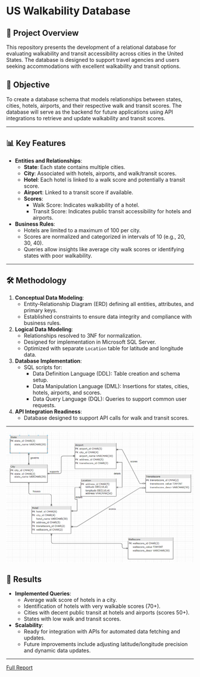 # US Walkability Database

## 🚀 Project Overview
This repository presents the development of a relational database for evaluating walkability and transit accessibility across cities in the United States. The database is designed to support travel agencies and users seeking accommodations with excellent walkability and transit options.

## 🎯 Objective
To create a database schema that models relationships between states, cities, hotels, airports, and their respective walk and transit scores. The database will serve as the backend for future applications using API integrations to retrieve and update walkability and transit scores.

---

## 📊 Key Features
- **Entities and Relationships**:
  - **State**: Each state contains multiple cities.
  - **City**: Associated with hotels, airports, and walk/transit scores.
  - **Hotel**: Each hotel is linked to a walk score and potentially a transit score.
  - **Airport**: Linked to a transit score if available.
  - **Scores**:
    - Walk Score: Indicates walkability of a hotel.
    - Transit Score: Indicates public transit accessibility for hotels and airports.
- **Business Rules**:
  - Hotels are limited to a maximum of 100 per city.
  - Scores are normalized and categorized in intervals of 10 (e.g., 20, 30, 40).
  - Queries allow insights like average city walk scores or identifying states with poor walkability.

---

## 🛠️ Methodology
1. **Conceptual Data Modeling**:
   - Entity-Relationship Diagram (ERD) defining all entities, attributes, and primary keys.
   - Established constraints to ensure data integrity and compliance with business rules.
2. **Logical Data Modeling**:
   - Relationships resolved to 3NF for normalization.
   - Designed for implementation in Microsoft SQL Server.
   - Optimized with separate `Location` table for latitude and longitude data.
3. **Database Implementation**:
   - SQL scripts for:
     - Data Definition Language (DDL): Table creation and schema setup.
     - Data Manipulation Language (DML): Insertions for states, cities, hotels, airports, and scores.
     - Data Query Language (DQL): Queries to support common user requests.
4. **API Integration Readiness**:
   - Database designed to support API calls for walk and transit scores.

---
![](https://github.com/Takosaga/fall_23/blob/main/modern_database_technologies/ERD.png)

## 🌟 Results
- **Implemented Queries**:
  - Average walk score of hotels in a city.
  - Identification of hotels with very walkable scores (70+).
  - Cities with decent public transit at hotels and airports (scores 50+).
  - States with low walk and transit scores.
- **Scalability**:
  - Ready for integration with APIs for automated data fetching and updates.
  - Future improvements include adjusting latitude/longitude precision and dynamic data updates.

---
[Full Report](https://github.com/Takosaga/fall_23/blob/main/modern_database_technologies/Modern%20Database%20Technologies%20(Course%20Project).pdf)
